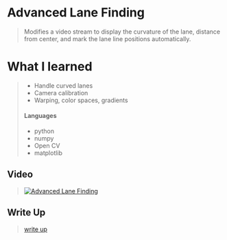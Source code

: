 # Advanced Lane Finding
> Modifies a video stream to display the curvature of the lane, distance from center, and mark the lane line
positions automatically.  
> 
# What I learned
> * Handle curved lanes
> * Camera calibration
> * Warping, color spaces, gradients
> 
> #### Languages
> *  python
>   * numpy
>   * Open CV
>   * matplotlib
> 
## Video
> [![Advanced Lane Finding](http://img.youtube.com/vi/37lNFBmEjBU/0.jpg)](https://www.youtube.com/watch?v=37lNFBmEjBU "Advanced Lane Finding")  
>
## Write Up
>[write up](WriteUp.ipynb)
